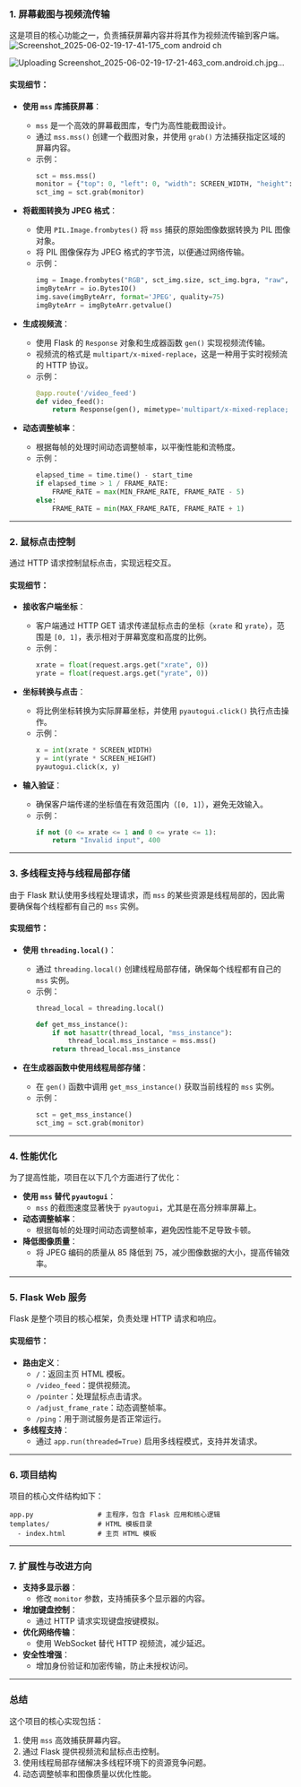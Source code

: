 

### 1. **屏幕截图与视频流传输**
这是项目的核心功能之一，负责捕获屏幕内容并将其作为视频流传输到客户端。
![Screenshot_2025-06-02-19-17-41-175_com android ch](https://github.com/user-attachments/assets/6c99097f-2ddc-4e5e-96ba-f928f0137dbb)


![Uploading Screenshot_2025-06-02-19-17-21-463_com.android.ch.jpg…]()


#### 实现细节：
- **使用 `mss` 库捕获屏幕**：
  - `mss` 是一个高效的屏幕截图库，专门为高性能截图设计。
  - 通过 `mss.mss()` 创建一个截图对象，并使用 `grab()` 方法捕获指定区域的屏幕内容。
  - 示例：
    ```python
    sct = mss.mss()
    monitor = {"top": 0, "left": 0, "width": SCREEN_WIDTH, "height": SCREEN_HEIGHT}
    sct_img = sct.grab(monitor)
    ```

- **将截图转换为 JPEG 格式**：
  - 使用 `PIL.Image.frombytes()` 将 `mss` 捕获的原始图像数据转换为 PIL 图像对象。
  - 将 PIL 图像保存为 JPEG 格式的字节流，以便通过网络传输。
  - 示例：
    ```python
    img = Image.frombytes("RGB", sct_img.size, sct_img.bgra, "raw", "BGRX")
    imgByteArr = io.BytesIO()
    img.save(imgByteArr, format='JPEG', quality=75)
    imgByteArr = imgByteArr.getvalue()
    ```

- **生成视频流**：
  - 使用 Flask 的 `Response` 对象和生成器函数 `gen()` 实现视频流传输。
  - 视频流的格式是 `multipart/x-mixed-replace`，这是一种用于实时视频流的 HTTP 协议。
  - 示例：
    ```python
    @app.route('/video_feed')
    def video_feed():
        return Response(gen(), mimetype='multipart/x-mixed-replace; boundary=frame')
    ```

- **动态调整帧率**：
  - 根据每帧的处理时间动态调整帧率，以平衡性能和流畅度。
  - 示例：
    ```python
    elapsed_time = time.time() - start_time
    if elapsed_time > 1 / FRAME_RATE:
        FRAME_RATE = max(MIN_FRAME_RATE, FRAME_RATE - 5)
    else:
        FRAME_RATE = min(MAX_FRAME_RATE, FRAME_RATE + 1)
    ```

---

### 2. **鼠标点击控制**
通过 HTTP 请求控制鼠标点击，实现远程交互。

#### 实现细节：
- **接收客户端坐标**：
  - 客户端通过 HTTP GET 请求传递鼠标点击的坐标（`xrate` 和 `yrate`），范围是 `[0, 1]`，表示相对于屏幕宽度和高度的比例。
  - 示例：
    ```python
    xrate = float(request.args.get("xrate", 0))
    yrate = float(request.args.get("yrate", 0))
    ```

- **坐标转换与点击**：
  - 将比例坐标转换为实际屏幕坐标，并使用 `pyautogui.click()` 执行点击操作。
  - 示例：
    ```python
    x = int(xrate * SCREEN_WIDTH)
    y = int(yrate * SCREEN_HEIGHT)
    pyautogui.click(x, y)
    ```

- **输入验证**：
  - 确保客户端传递的坐标值在有效范围内（`[0, 1]`），避免无效输入。
  - 示例：
    ```python
    if not (0 <= xrate <= 1 and 0 <= yrate <= 1):
        return "Invalid input", 400
    ```

---

### 3. **多线程支持与线程局部存储**
由于 Flask 默认使用多线程处理请求，而 `mss` 的某些资源是线程局部的，因此需要确保每个线程都有自己的 `mss` 实例。

#### 实现细节：
- **使用 `threading.local()`**：
  - 通过 `threading.local()` 创建线程局部存储，确保每个线程都有自己的 `mss` 实例。
  - 示例：
    ```python
    thread_local = threading.local()

    def get_mss_instance():
        if not hasattr(thread_local, "mss_instance"):
            thread_local.mss_instance = mss.mss()
        return thread_local.mss_instance
    ```

- **在生成器函数中使用线程局部存储**：
  - 在 `gen()` 函数中调用 `get_mss_instance()` 获取当前线程的 `mss` 实例。
  - 示例：
    ```python
    sct = get_mss_instance()
    sct_img = sct.grab(monitor)
    ```

---

### 4. **性能优化**
为了提高性能，项目在以下几个方面进行了优化：
- **使用 `mss` 替代 `pyautogui`**：
  - `mss` 的截图速度显著快于 `pyautogui`，尤其是在高分辨率屏幕上。
- **动态调整帧率**：
  - 根据每帧的处理时间动态调整帧率，避免因性能不足导致卡顿。
- **降低图像质量**：
  - 将 JPEG 编码的质量从 85 降低到 75，减少图像数据的大小，提高传输效率。

---

### 5. **Flask Web 服务**
Flask 是整个项目的核心框架，负责处理 HTTP 请求和响应。

#### 实现细节：
- **路由定义**：
  - `/`：返回主页 HTML 模板。
  - `/video_feed`：提供视频流。
  - `/pointer`：处理鼠标点击请求。
  - `/adjust_frame_rate`：动态调整帧率。
  - `/ping`：用于测试服务是否正常运行。
- **多线程支持**：
  - 通过 `app.run(threaded=True)` 启用多线程模式，支持并发请求。

---

### 6. **项目结构**
项目的核心文件结构如下：
```
app.py                # 主程序，包含 Flask 应用和核心逻辑
templates/            # HTML 模板目录
  - index.html        # 主页 HTML 模板
```

---

### 7. **扩展性与改进方向**
- **支持多显示器**：
  - 修改 `monitor` 参数，支持捕获多个显示器的内容。
- **增加键盘控制**：
  - 通过 HTTP 请求实现键盘按键模拟。
- **优化网络传输**：
  - 使用 WebSocket 替代 HTTP 视频流，减少延迟。
- **安全性增强**：
  - 增加身份验证和加密传输，防止未授权访问。

---

### 总结
这个项目的核心实现包括：
1. 使用 `mss` 高效捕获屏幕内容。
2. 通过 Flask 提供视频流和鼠标点击控制。
3. 使用线程局部存储解决多线程环境下的资源竞争问题。
4. 动态调整帧率和图像质量以优化性能。

